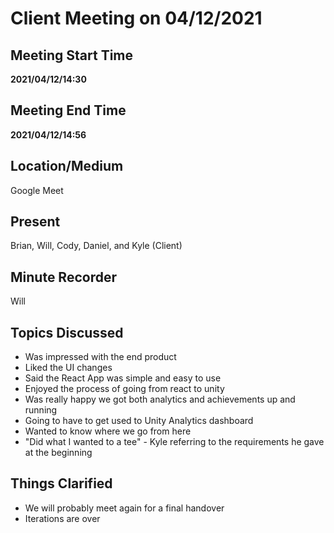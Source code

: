 # Client Meeting on 04/12/2021

## Meeting Start Time

**2021/04/12/14:30**

## Meeting End Time

**2021/04/12/14:56**

## Location/Medium

Google Meet

## Present

Brian, Will, Cody, Daniel, and Kyle (Client)

## Minute Recorder

Will

## Topics Discussed

- Was impressed with the end product
- Liked the UI changes
- Said the React App was simple and easy to use
- Enjoyed the process of going from react to unity
- Was really happy we got both analytics and achievements up and running
- Going to have to get used to Unity Analytics dashboard 
- Wanted to know where we go from here
- "Did what I wanted to a tee" - Kyle referring to the requirements he gave at the beginning 

## Things Clarified

- We will probably meet again for a final handover
- Iterations are over
